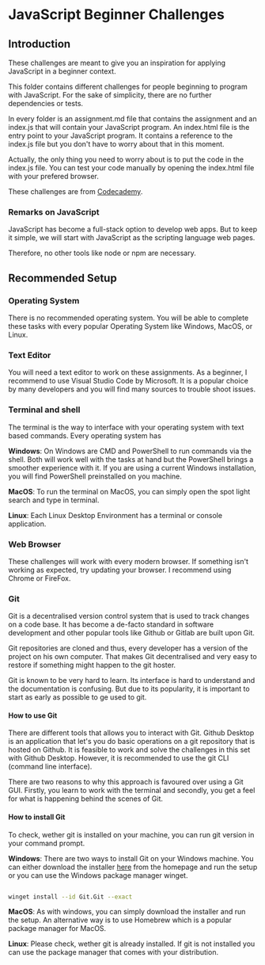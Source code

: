 # JavaScript Beginner Challenges

## Introduction

These challenges are meant to give you an inspiration for applying JavaScript in a beginner context.

This folder contains different challenges for people beginning to program with JavaScript. For the sake of simplicity, there are no further dependencies or tests.

In every folder is an assignment.md file that contains the assignment and an index.js that will contain your JavaScript program. An index.html file is the entry point to your JavaScript program. It contains a reference to the index.js file but you don't have to worry about that in this moment.

Actually, the only thing you need to worry about is to put the code in the index.js file. You can test your code manually by opening the index.html file with your prefered browser.

These challenges are from [Codecademy](https://www.codecademy.com/resources/blog/10-javascript-code-challenges-for-beginners/).

### Remarks on JavaScript

JavaScript has become a full-stack option to develop web apps. But to keep it simple, we will start with JavaScript as the scripting language web pages.

Therefore, no other tools like node or npm are necessary. 

## Recommended Setup

### Operating System

There is no recommended operating system. You will be able to complete these tasks with every popular Operating System like Windows, MacOS, or Linux.

### Text Editor

You will need a text editor to work on these assignments. As a beginner, I recommend to use Visual Studio Code by Microsoft. It is a popular choice by many developers and you will find many sources to trouble shoot issues.

### Terminal and shell

The terminal is the way to interface with your operating system with text based commands. Every operating system has 

**Windows**: On Windows are CMD and PowerShell to run commands via the shell. Both will work well with the tasks at hand but the PowerShell brings a smoother experience with it. If you are using a current Windows installation, you will find PowerShell preinstalled on you machine.

**MacOS**: To run the terminal on MacOS, you can simply open the spot light search and type in terminal.

**Linux**: Each Linux Desktop Environment has a terminal or console application. 

### Web Browser

These challenges will work with every modern browser. If something isn't working as expected, try updating your browser. I recommend using Chrome or FireFox.

### Git

Git is a decentralised version control system that is used to track changes on a code base. It has become a de-facto standard in software development and other popular tools like Github or Gitlab are built upon Git.

Git repositories are cloned and thus, every developer has a version of the project on his own computer. That makes Git decentralised and very easy to restore if something might happen to the git hoster.

Git is known to be very hard to learn. Its interface is hard to understand and the documentation is confusing. But due to its popularity, it is important to start as early as possible to ge used to git.

#### How to use Git

There are different tools that allows you to interact with Git. Github Desktop is an application that let's you do basic operations on a git repository that is hosted on Github. It is feasible to work and solve the challenges in this set with Github Desktop. However, it is recommended to use the git CLI (command line interface). 

There are two reasons to why this approach is favoured over using a Git GUI. Firstly, you learn to work with the terminal and secondly, you get a feel for what is happening behind the scenes of Git.

#### How to install Git

To check, wether git is installed on your machine, you can run git version in your command prompt.

**Windows**: There are two ways to install Git on your Windows machine. You can either download the installer [here](www.git-scm.com) from the homepage and run the setup or you can use the Windows package manager winget.

``` bash

winget install --id Git.Git --exact

```

**MacOS**: As with windows, you can simply download the installer and run the setup.
An alternative way is to use Homebrew which is a popular package manager for MacOS.

**Linux**: Please check, wether git is already installed. If git is not installed you can use the package manager that comes with your distribution.
